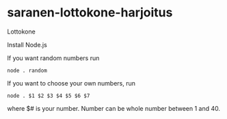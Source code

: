 # saranen-lottokone-harjoitus

Lottokone

Install Node.js

If you want random numbers run

`node . random`

If you want to choose your own numbers, run

`node . $1 $2 $3 $4 $5 $6 $7`

where $# is your number. Number can be whole number between 1 and 40.
